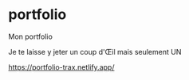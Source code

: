 # portfolio
Mon portfolio

Je te laisse y jeter un coup d'Œil mais seulement UN

https://portfolio-trax.netlify.app/
